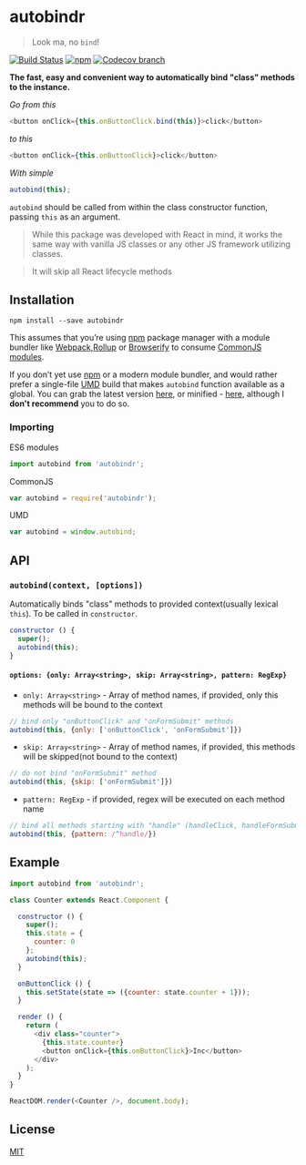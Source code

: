 # autobindr

> Look ma, no `bind`!

[![Build Status](https://travis-ci.org/husa/autobindr.svg?branch=master)](https://travis-ci.org/husa/autobindr)
[![npm](https://img.shields.io/npm/v/autobindr.svg)](https://www.npmjs.com/package/autobindr)
[![Codecov branch](https://img.shields.io/codecov/c/github/husa/autobindr/master.svg)](https://codecov.io/gh/husa/autobindr)

**The fast, easy and convenient way to automatically bind "class" methods to the instance.**

_Go from this_
```javascript
<button onClick={this.onButtonClick.bind(this)}>click</button>
```

_to this_
```javascript
<button onClick={this.onButtonClick}>click</button>

```

_With simple_
```javascript
autobind(this);
```

`autobind` should be called from within the class constructor function, passing `this` as an argument.

> While this package was developed with React in mind, it works the same way with vanilla JS classes or any other JS framework utilizing classes.

> It will skip all React lifecycle methods


## Installation
```
npm install --save autobindr
```
This assumes that you’re using [npm](http://npmjs.com/) package manager with a module bundler like [Webpack](https://webpack.js.org/),[Rollup](https://rollupjs.org/) or [Browserify](http://browserify.org/) to consume [CommonJS modules](http://webpack.github.io/docs/commonjs.html).

If you don’t yet use [npm](http://npmjs.com/) or a modern module bundler, and would rather prefer a single-file [UMD](https://github.com/umdjs/umd) build that makes `autobind` function available as a global. You can grab the latest version [here](https://raw.githubusercontent.com/husa/autobindr/master/dist/autobindr.js), or minified - [here](https://raw.githubusercontent.com/husa/autobindr/master/dist/autobindr.min.js), although I **don't recommend** you to do so.


### Importing
ES6 modules
```javascript
import autobind from 'autobindr';
```

CommonJS
```javascript
var autobind = require('autobindr');
```

UMD
```javascript
var autobind = window.autobind;
```
## API

### `autobind(context, [options])`

Automatically binds "class" methods to provided context(usually lexical `this`). To be called in `constructor`.

```javascript
constructor () {
  super();
  autobind(this);
}
```

#### `options: {only: Array<string>, skip: Array<string>, pattern: RegExp}`
* `only: Array<string>` - Array of method names, if provided, only this methods will be bound to the context
```javascript
// bind only "onButtonClick" and "onFormSubmit" methods
autobind(this, {only: ['onButtonClick', 'onFormSubmit']})
```

* `skip: Array<string>` - Array of method names, if provided, this methods will be skipped(not bound to the context)

```javascript
// do not bind "onFormSubmit" method
autobind(this, {skip: ['onFormSubmit']})
```
* `pattern: RegExp` - if provided, regex will be executed on each method name

```javascript
// bind all methods starting with "handle" (handleClick, handleFormSubmit, handleDelete, etc.)
autobind(this, {pattern: /^handle/})
```

## Example

```javascript
import autobind from 'autobindr';

class Counter extends React.Component {

  constructor () {
    super();
    this.state = {
      counter: 0
    };
    autobind(this);
  }

  onButtonClick () {
    this.setState(state => ({counter: state.counter + 1}));
  }

  render () {
    return (
      <div class="counter">
        {this.state.counter}
        <button onClick={this.onButtonClick}>Inc</button>
      </div>
    );
  }
}

ReactDOM.render(<Counter />, document.body);
```

## License
[MIT](https://github.com/husa/autobindr/blob/master/LICENSE)
